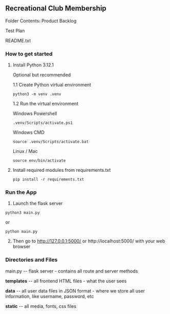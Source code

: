 ## Recreational Club Membership

Folder Contents:
Product Backlog

Test Plan

README.txt

### How to get started

1. Install Python 3.12.1

    Optional but recommended

    1.1 Create Python virtual environment 
    ```console
    python3 -m venv .venv 
    ```

    1.2 Run the virtual environment 
    
    Windows Powershell
    ```console
    .venv/Scripts/activate.ps1
    ```
    Windows CMD
    ```console
    source .venv/Scripts/activate.bat
    ```

    Linux / Mac
    ```console
    source env/bin/activate 
    ```


2. Install required modules from requirements.txt
    ```console
    pip install -r requirements.txt
    ```

### Run the App

1. Launch the flask server
```console
python3 main.py
```
or
```console
python main.py
```

2. Then go to http://127.0.0.1:5000/ or http://localhost:5000/ with your web browser

### Directories and Files 

main.py -- flask server - contains all route and server methods 

**templates** -- all frontend HTML files - what the user sees

**data** -- all user data files in JSON format - where we store all user information, like username, password, etc

**static** -- all media, fonts, css files 
